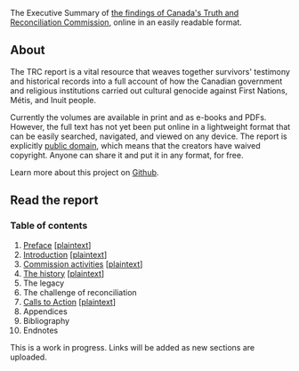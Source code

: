 The Executive Summary of [the findings of Canada's Truth and Reconciliation Commission](http://www.trc.ca/websites/trcinstitution/index.php?p=890), online in an easily readable format.

## About

The TRC report is a vital resource that weaves together survivors' testimony and historical records into a full account of how the Canadian government and religious institutions carried out cultural genocide against First Nations, Métis, and Inuit people.

Currently the volumes are available in print and as e-books and PDFs. However, the full text has not yet been put online in a lightweight format that can be easily searched, navigated, and viewed on any device. The report is explicitly [public domain](https://en.wikipedia.org/wiki/Public_domain), which means that the creators have waived copyright. Anyone can share it and put it in any format, for free.

Learn more about this project on [Github](https://github.com/nevillepark/trc).

## Read the report

### Table of contents

1. [Preface](/trc/preface) [[plaintext](/txt/preface.txt)]
2. [Introduction](/trc/introduction) [[plaintext](/txt/introduction.txt)]
3. [Commission activities](/trc/commission-activities) [[plaintext](/txt/commission-activities.txt)]
4. [The history](/trc/history) [[plaintext](/txt/history.txt)]
5. The legacy
6. The challenge of reconciliation
7. [Calls to Action](/trc/calls-to-action) [[plaintext](/txt/calls-to-action.txt)]
8. Appendices
9. Bibliography
10. Endnotes

This is a work in progress. Links will be added as new sections are uploaded.


